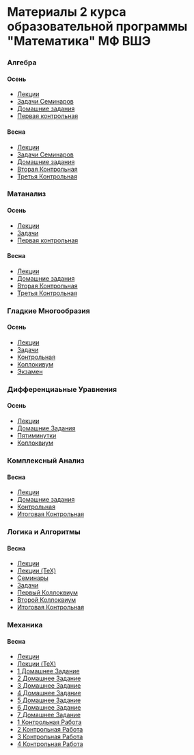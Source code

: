 # Материалы 2 курса образовательной программы "Математика" МФ ВШЭ

### Алгебра

#### Осень
- [Лекции]()
- [Задачи Семинаров]()
- [Домашние задания]()
- [Первая контрольная]()

#### Весна
- [Лекции]()
- [Задачи Семинаров]()
- [Домашние задания]()
- [Вторая Контрольная]()
- [Третья Контрольная]()


### Матанализ

#### Осень
- [Лекции]()
- [Задачи]()
- [Первая контрольная]()

#### Весна
- [Лекции]()
- [Домашние задания]()
- [Вторая Контрольная]()
- [Третья Контрольная]()


### Гладкие Многообразия

#### Осень
- [Лекции]()
- [Задачи]()
- [Контрольная]()
- [Коллокивум]()
- [Экзамен]()

### Дифференциаьные Уравнения

#### Осень
- [Лекции]()
- [Домашние Задания]()
- [Пятиминутки]()
- [Коллоквиум]()


### Комплексный Анализ

#### Весна
- [Лекции]()
- [Домашние задания]()
- [Контрольная]()
- [Итоговая Контрольная]()


### Логика и Алгоритмы

#### Весна
- [Лекции]()
- [Лекции (TeX)]()
- [Семинары]()
- [Задачи]()
- [Первый Коллоквиум]()
- [Второй Коллоквиум]()
- [Итоговая Контрольная]()


### Механика

#### Весна
- [Лекции]()
- [Лекции (TeX)]()
- [1 Домашнее Задание]()
- [2 Домашнее Задание]()
- [3 Домашнее Задание]()
- [4 Домашнее Задание]()
- [5 Домашнее Задание]()
- [6 Домашнее Задание]()
- [7 Домашнее Задание]()
- [1 Контрольная Работа]()
- [2 Контрольная Работа]()
- [3 Контрольная Работа]()
- [4 Контрольная Работа]()

